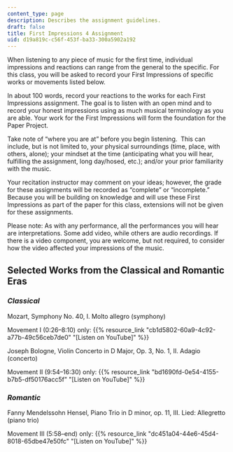 ```yaml
---
content_type: page
description: Describes the assignment guidelines.
draft: false
title: First Impressions 4 Assignment
uid: d19a819c-c56f-453f-ba33-300a5902a192
---
```

When listening to any piece of music for the first time, individual impressions and reactions can range from the general to the specific. For this class, you will be asked to record your First Impressions of specific works or movements listed below.

In about 100 words, record your reactions to the works for each First Impressions assignment. The goal is to listen with an open mind and to record your honest impressions using as much musical terminology as you are able. Your work for the First Impressions will form the foundation for the Paper Project.

Take note of “where you are at” before you begin listening.  This can include, but is not limited to, your physical surroundings (time, place, with others, alone); your mindset at the time (anticipating what you will hear, fulfilling the assignment, long day/hosed, etc.); and/or your prior familiarity with the music.

Your recitation instructor may comment on your ideas; however, the grade for these assignments will be recorded as “complete” or “incomplete.” Because you will be building on knowledge and will use these First Impressions as part of the paper for this class, extensions will not be given for these assignments.

Please note: As with any performance, all the performances you will hear are interpretations. Some add video, while others are audio recordings. If there is a video component, you are welcome, but not required, to consider how the video affected your impressions of the music.

## Selected Works from the Classical and Romantic Eras

### *Classical*

Mozart, Symphony No. 40, I. Molto allegro (symphony)

Movement I (0:26–8:10) only: {{% resource_link "cb1d5802-60a9-4c92-a77b-49c56ceb7de0" "[Listen on YouTube]" %}} 

Joseph Bologne, Violin Concerto in D Major, Op. 3, No. 1, II. Adagio (concerto)

Movement II (9:54–16:30) only: {{% resource_link "bd1690fd-0e54-4155-b7b5-df50176acc5f" "[Listen on YouTube]" %}}

### *Romantic*

Fanny Mendelssohn Hensel, Piano Trio in D minor, op. 11, III. Lied: Allegretto (piano trio)

Movement III (5:58–end) only: {{% resource_link "dc451a04-44e6-45d4-8018-65dbe47e50fc" "[Listen on YouTube]" %}}